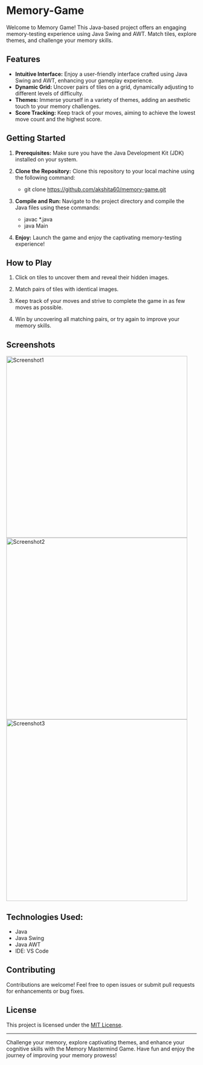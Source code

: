 # Memory-Game
Welcome to Memory Game! This Java-based project offers an engaging memory-testing experience using Java Swing and AWT. Match tiles, explore themes, and challenge your memory skills.


## Features

- **Intuitive Interface:** Enjoy a user-friendly interface crafted using Java Swing and AWT, enhancing your gameplay experience.
- **Dynamic Grid:** Uncover pairs of tiles on a grid, dynamically adjusting to different levels of difficulty.
- **Themes:** Immerse yourself in a variety of themes, adding an aesthetic touch to your memory challenges.
- **Score Tracking:** Keep track of your moves, aiming to achieve the lowest move count and the highest score.


## Getting Started

1. **Prerequisites:** Make sure you have the Java Development Kit (JDK) installed on your system.

2. **Clone the Repository:** Clone this repository to your local machine using the following command:
   - git clone https://github.com/akshita60/memory-game.git
   
3. **Compile and Run:** Navigate to the project directory and compile the Java files using these commands:
   - javac *.java
   - java Main
     
4. **Enjoy:** Launch the game and enjoy the captivating memory-testing experience!

## How to Play

1. Click on tiles to uncover them and reveal their hidden images.

2. Match pairs of tiles with identical images.

3. Keep track of your moves and strive to complete the game in as few moves as possible.

4. Win by uncovering all matching pairs, or try again to improve your memory skills.

## Screenshots
<img width="479" alt="Screenshot1" src="https://github.com/akshita60/Memory-Game/assets/122316097/7d43bae0-feca-4130-a0a3-d56d194a7001">
<img width="479" alt="Screenshot2" src="https://github.com/akshita60/Memory-Game/assets/122316097/c76fe20b-6c71-4f7d-917c-d377ba1fbe9f">
<img width="479" alt="Screenshot3" src="https://github.com/akshita60/Memory-Game/assets/122316097/398b042e-b7ca-4fcb-a0f4-3c28e3e027f6">

## Technologies Used:
  - Java
  - Java Swing
  - Java AWT
  - IDE: VS Code
## Contributing

Contributions are welcome! Feel free to open issues or submit pull requests for enhancements or bug fixes.

## License

This project is licensed under the [MIT License](LICENSE).

---

Challenge your memory, explore captivating themes, and enhance your cognitive skills with the Memory Mastermind Game. Have fun and enjoy the journey of improving your memory prowess!

